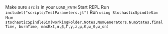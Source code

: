 
Make sure `src` is in your `LOAD_PATH`
Start REPL
Run `includet("scripts/TestParameters.jl")`
Run `using StochasticSpindleSim`
Run `stochasticSpindleSim(workingFolder,Notes,NumGenerators,NumStates,finalTime, burnTime, maxExt,α,β,Γ,γ,z,μ,K,ω_0,ω_on)`
